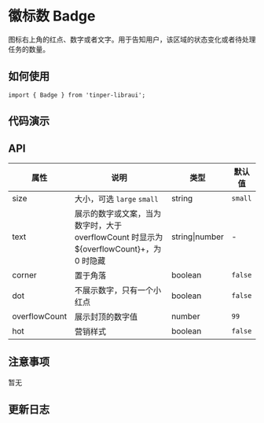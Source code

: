 # 徽标数 Badge

图标右上角的红点、数字或者文字。用于告知用户，该区域的状态变化或者待处理任务的数量。


## 如何使用

```
import { Badge } from 'tinper-libraui';

```

## 代码演示


## API


| 属性 | 说明 | 类型 | 默认值 |
|----|-----|------|------|
|size | 大小，可选 `large` `small` | string | `small`|
|text | 展示的数字或文案，当为数字时，大于 overflowCount 时显示为 ${overflowCount}+，为 0 时隐藏 | string\|number | -|
|corner | 置于角落 | boolean | `false`|
|dot | 不展示数字，只有一个小红点 | boolean | `false`|
|overflowCount | 展示封顶的数字值 | number | `99`|
|hot | 营销样式 | boolean | `false`|



## 注意事项

暂无

## 更新日志

